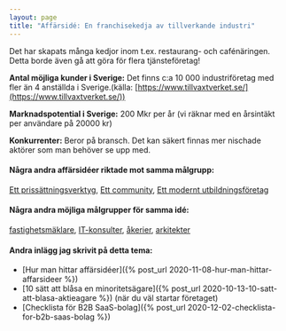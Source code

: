 ```yaml
---
layout: page
title: "Affärsidé: En franchisekedja av tillverkande industri"
---
```

Det har skapats många kedjor inom t.ex. restaurang- och cafénäringen. Detta borde även gå att göra för flera tjänsteföretag!

**Antal möjliga kunder i Sverige:** Det finns c:a 10 000 industriföretag med fler än 4 anställda i Sverige.(källa: [https://www.tillvaxtverket.se/](https://www.tillvaxtverket.se/))

**Marknadspotential i Sverige:** 200 Mkr per år (vi räknar med en årsintäkt per användare på 20000 kr)

**Konkurrenter:** Beror på bransch. Det kan säkert finnas mer nischade aktörer som man behöver se upp med.

#### Några andra affärsidéer riktade mot samma målgrupp:
[Ett prissättningsverktyg](/affarsideer/ett-prissattningsverktyg-for-tillverkande-industri/), [Ett community](/affarsideer/ett-community-for-tillverkande-industri/), [Ett modernt utbildningsföretag](/affarsideer/ett-modernt-utbildningsforetag-riktat-mot-tillverkande-industri/)


#### Några andra möjliga målgrupper för samma idé:
[fastighetsmäklare](/affarsideer/en-franchisekedja-av-fastighetsmaklare/), [IT-konsulter](/affarsideer/en-franchisekedja-av-it-konsulter/), [åkerier](/affarsideer/en-franchisekedja-av-akerier/), [arkitekter](/affarsideer/en-franchisekedja-av-arkitekter/)

#### Andra inlägg jag skrivit på detta tema:
- [Hur man hittar affärsidéer]({% post_url 2020-11-08-hur-man-hittar-affarsideer %})
- [10 sätt att blåsa en minoritetsägare]({% post_url 2020-10-13-10-satt-att-blasa-aktieagare %}) (när du väl startar företaget)
- [Checklista för B2B SaaS-bolag]({% post_url 2020-12-02-checklista-for-b2b-saas-bolag %})

